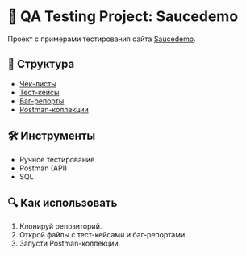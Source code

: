 # 🚀 QA Testing Project: Saucedemo  
Проект с примерами тестирования сайта [Saucedemo](https://www.saucedemo.com/).  

## 📂 Структура  
- [Чек-листы](/checklists)  
- [Тест-кейсы](/test_cases)  
- [Баг-репорты](/bug_reports)  
- [Postman-коллекции](/postman_collections)  

## 🛠 Инструменты  
- Ручное тестирование  
- Postman (API)  
- SQL  

## 🔍 Как использовать  
1. Клонируй репозиторий.  
2. Открой файлы с тест-кейсами и баг-репортами.  
3. Запусти Postman-коллекции.  
